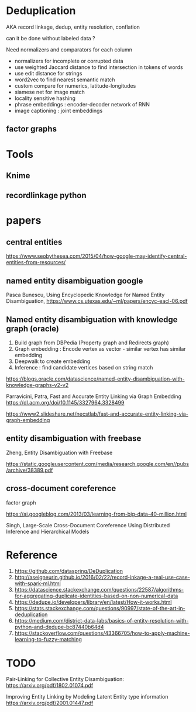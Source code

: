 
# Deduplication

AKA record linkage, dedup, entity resolution, conflation

can it be done without labeled data ?

Need normalizers and comparators for each column
* normalizers for incomplete or corrupted data
* use weighted Jaccard distance to find intersection in tokens of words 
* use edit distance for strings
* word2vec to find nearest semantic match
* custom compare for numerics, latitude-longitudes
* siamese net for image match
* locality sensitive hashing
* phrase embeddings : encoder-decoder network of RNN
* image captioning : joint embeddings


## factor graphs

# Tools

## Knime

## recordlinkage python


# papers

## central entities

https://www.seobythesea.com/2015/04/how-google-may-identify-central-entities-from-resources/

## named entity disambiguation google

Pasca Bunescu, Using Encyclopedic Knowledge for Named Entity Disambiguation, https://www.cs.utexas.edu/~ml/papers/encyc-eacl-06.pdf


## Named entity disambiguation with knowledge graph (oracle)

1. Build graph from DBPedia (Property graph and Redirects graph)
2. Graph embedding : Encode vertex as vector - similar vertex has similar embedding
3. Deepwalk to create embedding
4. Inference : find candidate vertices based on string match

https://blogs.oracle.com/datascience/named-entity-disambiguation-with-knowledge-graphs-v2-v2

Parravicini, Patra, Fast and Accurate Entity Linking via Graph Embedding
https://dl.acm.org/doi/10.1145/3327964.3328499

https://www2.slideshare.net/necstlab/fast-and-accurate-entity-linking-via-graph-embedding

## entity disambiguation with freebase

Zheng, Entity Disambiguation with Freebase

https://static.googleusercontent.com/media/research.google.com/en//pubs/archive/38389.pdf

## cross-document coreference

factor graph

https://ai.googleblog.com/2013/03/learning-from-big-data-40-million.html

Singh, Large-Scale Cross-Document Coreference Using Distributed Inference and Hierarchical Models

# Reference

1. https://github.com/dataspring/DeDuplication
2. http://aseigneurin.github.io/2016/02/22/record-inkage-a-real-use-case-with-spark-ml.html
3. https://datascience.stackexchange.com/questions/22587/algorithms-for-aggregating-duplicate-identities-based-on-non-numerical-data
4. https://dedupe.io/developers/library/en/latest/How-it-works.html
5. https://stats.stackexchange.com/questions/90997/state-of-the-art-in-deduplication
6. https://medium.com/district-data-labs/basics-of-entity-resolution-with-python-and-dedupe-bc87440b64d4
7. https://stackoverflow.com/questions/43366705/how-to-apply-machine-learning-to-fuzzy-matching

# TODO

Pair-Linking for Collective Entity Disambiguation: https://arxiv.org/pdf/1802.01074.pdf

Improving Entity Linking by Modeling Latent Entity type information https://arxiv.org/pdf/2001.01447.pdf
